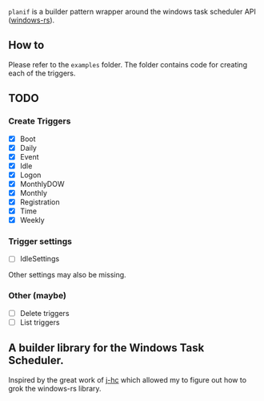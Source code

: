 `planif` is a builder pattern wrapper around the windows task scheduler API ([windows-rs](https://github.com/microsoft/windows-rs)).

## How to
Please refer to the `examples` folder. The folder contains code for creating each of the triggers.

## TODO
### Create Triggers
- [x] Boot 
- [x] Daily 
- [X] Event 
- [X] Idle 
- [x] Logon 
- [X] MonthlyDOW 
- [x] Monthly 
- [X] Registration 
- [x] Time 
- [x] Weekly 

### Trigger settings
- [ ] IdleSettings 

Other settings may also be missing.

### Other (maybe)
- [ ] Delete triggers
- [ ] List triggers

## A builder library for the Windows Task Scheduler.

Inspired by the great work of [j-hc](https://github.com/j-hc/windows-taskscheduler-api-rust) which allowed my to figure out how to grok the windows-rs library.
